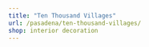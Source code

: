 ```yaml
---
title: "Ten Thousand Villages"
url: /pasadena/ten-thousand-villages/
shop: interior decoration
---
```

